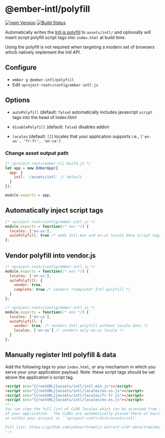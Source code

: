 # @ember-intl/polyfill

[![npm Version][npm-badge]][npm]
[![Build Status][travis-badge]][travis]

Automatically writes the [Intl.js polyfill](https://github.com/andyearnshaw/Intl.js/) to `assets/intl/` and optionally will insert script polyfill script tags into `index.html` at build time.

Using the polyfill is not required when targeting a modern set of browsers which natively implement the Intl API.

## Configure

* `ember g @ember-intl/polyfill`
* Edit `<project-root>/config/ember-intl.js`

## Options
* `autoPolyfill` (default: `false`)
automatically includes javascript `script` tags into the head of index.html

* `disablePolyfill` (default: `false`)
disables addon

* `locales` (default: `[]`)
locales that your application supports i.e., `['en-us', 'fr-fr', 'en-ca']`

### Change asset output path

```js
/* <project-root>/ember-cli-build.js */
let app = new EmberApp({
  app: {
    intl: '/assets/intl' // default
  }
});

module.exports = app;
```

## Automatically inject script tags

```js
/* <project-root>/config/ember-intl.js */
module.exports = function(/* env */) {
  locales: ['en-us'],
  autoPolyfill: true /* adds Intl.min and en-us locale data script tags to index.html head */
};
```

## Vendor polyfill into vendor.js

```js
/* <project-root>/config/ember-intl.js */
module.exports = function(/* env */) {
  locales: ['en-us'],
  autoPolyfill: {
    vendor: true,
    complete: true /* vendors *complete* Intl polyfill */
  }
};
```

```js
/* <project-root>/config/ember-intl.js */
module.exports = function(/* env */) {
  locales: ['en-us'],
  autoPolyfill: {
    vendor: true, /* vendors Intl polyfill without locale data */
    locales: ['en-us'] /* vendors only en-us locale */
  }
};
```

## Manually register Intl polyfill & data

Add the following tags to your `index.html`, or any mechanism in which you serve
your your application payload.  Note: these script tags should be set above
the application's script tag.

```html
<script src="{{rootURL}}assets/intl/intl.min.js"></script>
<script src="{{rootURL}}assets/intl/locales/en-us.js"></script>
<script src="{{rootURL}}assets/intl/locales/fr-fr.js"></script>
<script src="{{rootURL}}assets/intl/locales/es-es.js"></script>
<!--
You can view the full list of CLDR locales which can be accessed from the `/assets/intl` folder
of your application.  The CLDRs are automatically placed there at build time.  Typically this folder
on within your project is ``<project-root>/dist/assets/intl`

Full list: https://github.com/yahoo/formatjs-extract-cldr-data/tree/master/data/main
-->
```

[npm]: https://www.npmjs.org/package/@ember-intl/polyfill
[npm-badge]: https://img.shields.io/npm/v/@ember-intl/polyfill.svg?style=flat-square
[travis]: https://travis-ci.org/ember-intl/polyfill
[travis-badge]: https://travis-ci.org/ember-intl/polyfill.svg?branch=master
